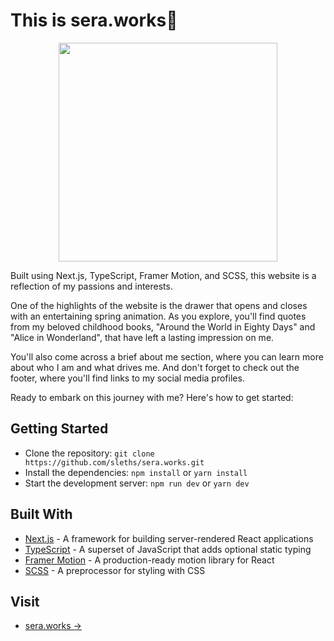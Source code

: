 # This is sera.works:wave: 

<p align="center">
  <img src="https://github.com/sleths/sera.works/blob/main/assets/illustrations/nav.svg" width="350">
</p>

Built using Next.js, TypeScript, Framer Motion, and SCSS, this website is a reflection of my passions and interests.

One of the highlights of the website is the drawer that opens and closes with an entertaining spring animation. As you explore, you'll find quotes from my beloved childhood books, "Around the World in Eighty Days" and "Alice in Wonderland", that have left a lasting impression on me.

You'll also come across a brief about me section, where you can learn more about who I am and what drives me. And don't forget to check out the footer, where you'll find links to my social media profiles.

Ready to embark on this journey with me? Here's how to get started:

## Getting Started
- Clone the repository: `git clone https://github.com/sleths/sera.works.git`
- Install the dependencies: `npm install` or `yarn install`
- Start the development server: `npm run dev` or `yarn dev`

## Built With
- [Next.js](https://nextjs.org/) - A framework for building server-rendered React applications
- [TypeScript](https://www.typescriptlang.org/) - A superset of JavaScript that adds optional static typing
- [Framer Motion](https://www.framer.com/) - A production-ready motion library for React
- [SCSS](https://sass-lang.com/) - A preprocessor for styling with CSS

## Visit

- [sera.works &rarr;](https://sera.works/)
